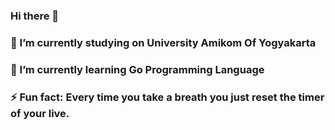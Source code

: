 ### Hi there 👋
### 🔭 I’m currently studying on University Amikom Of Yogyakarta
### 🌱 I’m currently learning Go Programming Language
### ⚡ Fun fact: Every time you take a breath you just reset the timer of your live.
<!--
**RicoBasyar/RicoBasyar** is a ✨ _special_ ✨ repository because its `README.md` (this file) appears on your GitHub profile.

Here are some ideas to get you started:

- 🔭 I’m currently studying on University Amikom Of Yogyakarta
- 🌱 I’m currently learning Go Programming Language
- ⚡ Fun fact: Every time you take a breath you just reset the timer of your live.
-->

